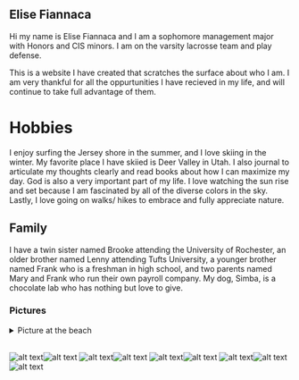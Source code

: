## Elise Fiannaca

Hi my name is Elise Fiannaca and I am a sophomore management major with Honors and CIS minors. I am on the varsity lacrosse team and play defense. 

This is a website I have created that scratches the surface about who I am. I am very thankful for all the oppurtunities I have recieved in my life, and will continue to take full advantage of them. 









# Hobbies

I enjoy surfing the Jersey shore in the summer, and I love skiing in the winter. My favorite place I have skiied is Deer Valley in Utah. I also journal to articulate my thoughts clearly and read books about how I can maximize my day. God is also a very important part of my life. I love watching the sun rise and set because I am fascinated by all of the diverse colors in the sky. Lastly, I love going on walks/ hikes to embrace and fully appreciate nature.

## Family

I have a twin sister named Brooke attending the University of Rochester, an older brother named Lenny attending Tufts University, a younger brother named Frank who is a freshman in high school, and two parents named Mary and Frank who run their own payroll company. My dog, Simba, is a chocolate lab who has nothing but love to give. 

### Pictures

<details>
  <summary>Picture at the beach</summary>
  <img src="beachpic.jpg" name="Beach Picture!">
</details> 


![alt text](beachpic.jpg)![alt text](hikingview.jpg)
![alt text](IMG_5365.jpg)![alt text](pinnksky.jpg)
![alt text](playingelisejmu.JPG)![alt text](fam.jpg)
![alt text](simbaimage.jpg)![alt text](simbaimage2.jpg)
![alt text](treespic.jpg)



